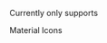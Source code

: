 <Anno>Currently only supports 
  <Link url="https://materialdesignicons.com/">Material Icons</Link>
</Anno>
<Row>
  <Icon name="github-circle" />
  <Icon name="facebook" />
  <Icon name="slack" />
</Row>